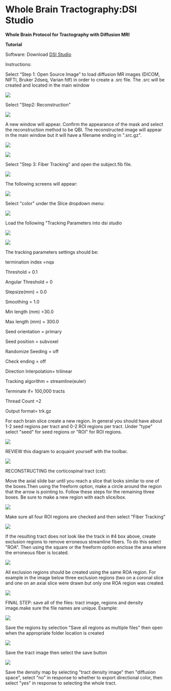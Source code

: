 # Whole Brain Tractography:DSI Studio

**Whole Brain Protocol for Tractography with Diffusion MRI**

**Tutorial**

Software: Download [DSI Studio](http://dsi-studio.labsolver.org/dsi-studio-download)

Instructions:

 Select “Step 1: Open Source Image” to load diffusion MR images \(DICOM, NIFTI, Bruker 2dseq, Varian fdf\) in order to create a .src file. The .src will be created and located in the main window

![](../.gitbook/assets/screen-shot-2020-09-14-at-10.20.59-am.png)

Select "Step2: Reconstruction"

![](../.gitbook/assets/screen-shot-2020-09-14-at-10.26.56-am.png)



A new window will appear. Confirm the appearance of the mask and select the reconstruction method to be QBI. The reconstructed image will appear in the main window but it will have a filename ending in ".src.gz".

![](../.gitbook/assets/screen-shot-2020-09-14-at-10.36.09-am.png)

![](../.gitbook/assets/screen-shot-2020-09-14-at-10.31.49-am.png)

Select "Step 3: Fiber Tracking" and open the subject.fib file.

![](../.gitbook/assets/screen-shot-2020-09-14-at-11.23.24-am.png)

 The following screens will appear:

![](../.gitbook/assets/screen-shot-2020-09-14-at-11.25.41-am.png)

Select "color" under the Slice dropdown menu:

![](../.gitbook/assets/screen-shot-2020-09-14-at-11.27.41-am.png)

Load the following "Tracking Parameters into dsi studio

![](../.gitbook/assets/screen-shot-2020-09-14-at-11.29.53-am.png)

![](../.gitbook/assets/screen-shot-2020-09-14-at-11.32.21-am.png)

The tracking parameters settings should be:

termination index =nqa

Threshold = 0.1

Angular Threshold = 0

Stepsize\(mm\) = 0.0

Smoothing = 1.0

Min length \(mm\) =30.0

Max length \(mm\) = 300.0

Seed orientation = primary

Seed position = subvoxel

Randomize Seeding = off

Check ending = off

Direction Interpolation= trilinear

Tracking algorithm = streamline\(euler\)

Terminate if= 100,000 tracts

Thread Count =2

Output format= trk.gz



For each brain slice create a new region. In general you should have about 1-2 seed regions per tract and 0-2 ROI regions per tract.  Under "type" select "seed" for seed regions or "ROI" for ROI regions.

![](../.gitbook/assets/screen-shot-2020-09-14-at-11.48.10-am.png)

REVIEW this diagram to acquaint yourself with the toolbar.

![](../.gitbook/assets/screen-shot-2020-09-14-at-11.50.51-am.png)

RECONSTRUCTING the corticospinal tract \(cst\):

Move the axial slide bar until you reach a slice that looks similar to one of the boxes.Then using the freeform option, make a circle around the region that the arrow is pointing to.  Follow these steps for the remaining three boxes.  Be sure to make a new region with each slice/box.

 

![](../.gitbook/assets/screen-shot-2020-09-14-at-11.57.37-am.png)

Make sure all four ROI regions are checked and then select "Fiber Tracking"

![](../.gitbook/assets/screen-shot-2020-09-14-at-12.00.07-pm.png)

If the resulting tract does not look like the track in \#4 box above, create exclusion regions to remove erroneous streamline fibers.  To do this select "ROA".  Then using the square or the freeform option enclose the area where the erroneous fiber is located.

![](../.gitbook/assets/screen-shot-2020-09-14-at-12.09.25-pm.png)

All exclusion regions should be created using the same ROA region. For example in the image below three exclusion regions \(two on a coronal slice and one on an axial slice were drawn but only one ROA region was created.

![](../.gitbook/assets/screen-shot-2020-09-14-at-12.13.42-pm.png)

FINAL STEP: save all of the files: tract image, regions and density image.make sure the file names are unique. Example:

![](../.gitbook/assets/screen-shot-2020-09-14-at-12.18.02-pm.png)

Save the regions by selection "Save all regions as multiple files" then open when the appropriate folder location is created

![](../.gitbook/assets/screen-shot-2020-09-14-at-12.19.28-pm%20%281%29.png)

Save the tract image then select the save button

![](../.gitbook/assets/screen-shot-2020-09-14-at-12.20.50-pm.png)

Save the density map by selecting "tract density image" then "diffusion space", select "no" in response to whether to export directional color, then select "yes" in response to selecting the whole tract.



